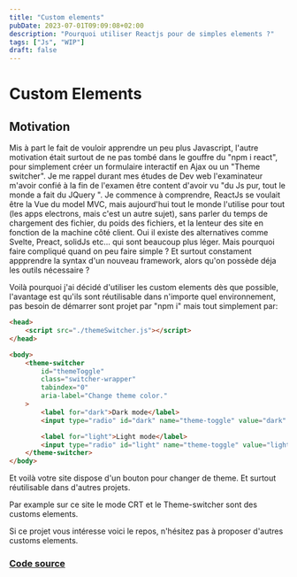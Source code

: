 ```yaml
---
title: "Custom elements"
pubDate: 2023-07-01T09:09:08+02:00
description: "Pourquoi utiliser Reactjs pour de simples elements ?"
tags: ["Js", "WIP"]
draft: false
---
```


# Custom Elements

## Motivation

Mis à part le fait de vouloir apprendre un peu plus Javascript, l'autre
motivation était surtout de ne pas tombé dans le gouffre du "npm i react", pour
simplement créer un formulaire interactif en Ajax ou un "Theme switcher".
Je me rappel durant mes études de Dev web l'examinateur m'avoir confié à la fin
de l'examen être content d'avoir vu "du Js pur, tout le monde a fait du JQuery
". Je commence à comprendre, ReactJs se voulait être la Vue du model MVC, mais
aujourd'hui tout le monde l'utilise pour tout (les apps electrons, mais c'est un autre sujet), sans parler du temps de chargement des fichier, du poids des fichiers, et la lenteur des site en fonction de la machine côté client.
Oui il existe des alternatives comme Svelte, Preact, solidJs etc... qui sont
beaucoup plus léger. Mais pourquoi faire compliqué quand on peu faire simple ?
Et surtout constament appprendre la syntax d'un nouveau framework, alors qu'on
possède déja les outils nécessaire ?

Voilà pourquoi j'ai décidé d'utiliser les custom elements dès que possible,
l'avantage est qu'ils sont réutilisable dans n'importe quel environnement, pas
besoin de démarrer sont projet par "npm i" mais tout simplement par:

```html
<head>
    <script src="./themeSwitcher.js"></script>
</head>

<body>
    <theme-switcher
        id="themeToggle"
        class="switcher-wrapper"
        tabindex="0"
        aria-label="Change theme color."
    >
        <label for="dark">Dark mode</label>
        <input type="radio" id="dark" name="theme-toggle" value="dark" />

        <label for="light">Light mode</label>
        <input type="radio" id="light" name="theme-toggle" value="light" />
    </theme-switcher>
</body>
```

Et voilà votre site dispose d'un bouton pour changer de theme. Et surtout
réutilisable dans d'autres projets.

Par example sur ce site le mode CRT et le Theme-switcher sont des customs
elements.

Si ce projet vous intéresse voici le repos, n'hésitez pas à proposer d'autres
customs elements.

### [Code source](https://github.com/onadrog/custom_elements)
